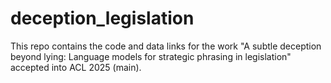 # deception_legislation
This repo contains the code and data links for the work "A subtle deception beyond lying: Language models for strategic phrasing in legislation" accepted into ACL 2025 (main).
